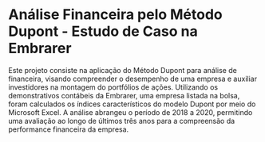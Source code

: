 # Análise Financeira pelo Método Dupont - Estudo de Caso na Embrarer

Este projeto consiste na aplicação do Método Dupont para análise de financeira, visando compreender o desempenho de uma empresa e auxiliar investidores na montagem do portfólios de ações. Utilizando os demonstrativos contábeis da Embrarer, uma empresa listada na bolsa, foram calculados os índices característicos do modelo Dupont por meio do Microsoft Excel. A análise abrangeu o período de 2018 a 2020, permitindo uma avaliação ao longo de últimos três anos para a compreensão da performance financeira da empresa.
